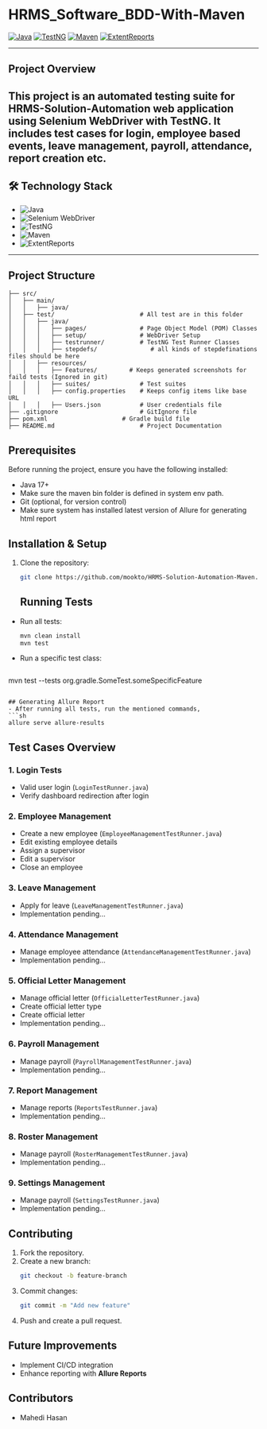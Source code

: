 # HRMS_Software_BDD-With-Maven
[![Java](https://img.shields.io/badge/Java-17-orange)](https://www.java.com/) [![TestNG](https://img.shields.io/badge/TestNG-v7.9-blue)](https://testng.org/) [![Maven](https://img.shields.io/badge/Maven-3.8.4-blue)](https://maven.apache.org/) [![ExtentReports](https://img.shields.io/badge/ExtentReports-v5.0.9-red)](https://www.extentreports.com/)

---
## Project Overview
This project is an automated testing suite for **HRMS-Solution-Automation** web application using **Selenium WebDriver** with **TestNG**. It includes test cases for login, employee based events, leave management, payroll, attendance, report creation etc.
---
## 🛠 Technology Stack

- ![Java](https://img.shields.io/badge/Java-17-orange)
- ![Selenium WebDriver](https://img.shields.io/badge/Selenium%20WebDriver-3.141.59-yellowgreen)
- ![TestNG](https://img.shields.io/badge/TestNG-v7.9-blue)
- ![Maven](https://img.shields.io/badge/Maven-3.8.4-blue)
- ![ExtentReports](https://img.shields.io/badge/ExtentReports-v5.0.9-red)
---
## Project Structure
```
├── src/
│   ├── main/
│   │   ├── java/
│   ├── test/                        # All test are in this folder
│   │   ├── java/
│   │   │   ├── pages/               # Page Object Model (POM) Classes
│   │   │   ├── setup/               # WebDriver Setup
│   │   │   ├── testrunner/          # TestNG Test Runner Classes
│   │   │   ├── stepdefs/               # all kinds of stepdefinations files should be here 
│   │   ├── resources/
│   │   │   ├── Features/         # Keeps generated screenshots for faild tests (Ignored in git)
│   │   │   ├── suites/              # Test suites
│   │   │   ├── config.properties    # Keeps config items like base URL
│   │   │   ├── Users.json           # User credentials file
├── .gitignore                       # GitIgnore file
├── pom.xml                     # Gradle build file
├── README.md                        # Project Documentation
```
## Prerequisites
Before running the project, ensure you have the following installed:
- Java 17+
- Make sure the maven bin folder is defined in system env path.
- Git (optional, for version control)
- Make sure system has installed latest version of Allure for generating html report

## Installation & Setup
1. Clone the repository:
   ```sh
   git clone https://github.com/mookto/HRMS-Solution-Automation-Maven.git
   
   ```

   ## Running Tests
- Run all tests:
  ```sh
  mvn clean install
  mvn test
  ```
- Run a specific test class:
  ```sh
 mvn test --tests org.gradle.SomeTest.someSpecificFeature
  ```

## Generating Allure Report
- After running all tests, run the mentioned commands,
  ```sh
  allure serve allure-results
  ```


## Test Cases Overview
### 1. **Login Tests**
- Valid user login (`LoginTestRunner.java`)
- Verify dashboard redirection after login

### 2. **Employee Management**
- Create a new employee (`EmployeeManagementTestRunner.java`)
- Edit existing employee details
- Assign a supervisor
- Edit a supervisor
- Close an employee

### 3. **Leave Management**
- Apply for leave (`LeaveManagementTestRunner.java`)
- Implementation pending...

### 4. **Attendance Management**
- Manage employee attendance (`AttendanceManagementTestRunner.java`)
- Implementation pending...

### 5. **Official Letter Management**
- Manage official letter (`OfficialLetterTestRunner.java`)
- Create official letter type
- Create official letter
- Implementation pending...

### 6. **Payroll Management**
- Manage payroll (`PayrollManagementTestRunner.java`)
- Implementation pending...

### 7. **Report Management**
- Manage reports (`ReportsTestRunner.java`)
- Implementation pending...

### 8. **Roster Management**
- Manage payroll (`RosterManagementTestRunner.java`)
- Implementation pending...

### 9. **Settings Management**
- Manage payroll (`SettingsTestRunner.java`)
- Implementation pending...


## Contributing
1. Fork the repository.
2. Create a new branch:
   ```sh
   git checkout -b feature-branch
   ```
3. Commit changes:
   ```sh
   git commit -m "Add new feature"
   ```
4. Push and create a pull request.


## Future Improvements
- Implement CI/CD integration
- Enhance reporting with **Allure Reports**


## Contributors
- Mahedi Hasan

